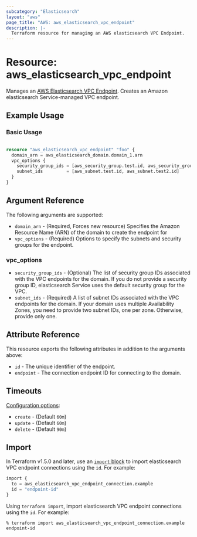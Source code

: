```yaml
---
subcategory: "Elasticsearch"
layout: "aws"
page_title: "AWS: aws_elasticsearch_vpc_endpoint"
description: |-
  Terraform resource for managing an AWS elasticsearch VPC Endpoint.
---
```


# Resource: aws_elasticsearch_vpc_endpoint

Manages an [AWS Elasticsearch VPC Endpoint](https://docs.aws.amazon.com/elasticsearch-service/latest/APIReference/API_CreateVpcEndpoint.html). Creates an Amazon elasticsearch Service-managed VPC endpoint.

## Example Usage

### Basic Usage

```terraform

resource "aws_elasticsearch_vpc_endpoint" "foo" {
  domain_arn = aws_elasticsearch_domain.domain_1.arn
  vpc_options {
    security_group_ids = [aws_security_group.test.id, aws_security_group.test2.id]
    subnet_ids         = [aws_subnet.test.id, aws_subnet.test2.id]
  }
}

```

## Argument Reference

The following arguments are supported:

* `domain_arn` - (Required, Forces new resource) Specifies the Amazon Resource Name (ARN) of the domain to create the endpoint for
* `vpc_options` - (Required) Options to specify the subnets and security groups for the endpoint.

### vpc_options

* `security_group_ids` - (Optional) The list of security group IDs associated with the VPC endpoints for the domain. If you do not provide a security group ID, elasticsearch Service uses the default security group for the VPC.
* `subnet_ids` - (Required) A list of subnet IDs associated with the VPC endpoints for the domain. If your domain uses multiple Availability Zones, you need to provide two subnet IDs, one per zone. Otherwise, provide only one.

## Attribute Reference

This resource exports the following attributes in addition to the arguments above:

* `id` - The unique identifier of the endpoint.
* `endpoint` - The connection endpoint ID for connecting to the domain.

## Timeouts

[Configuration options](https://developer.hashicorp.com/terraform/language/resources/syntax#operation-timeouts):

* `create` - (Default `60m`)
* `update` - (Default `60m`)
* `delete` - (Default `90m`)

## Import

In Terraform v1.5.0 and later, use an [`import` block](https://developer.hashicorp.com/terraform/language/import) to import elasticsearch VPC endpoint connections using the `id`. For example:

```terraform
import {
  to = aws_elasticsearch_vpc_endpoint_connection.example
  id = "endpoint-id"
}
```

Using `terraform import`, import elasticsearch VPC endpoint connections using the `id`. For example:

```console
% terraform import aws_elasticsearch_vpc_endpoint_connection.example endpoint-id
```
